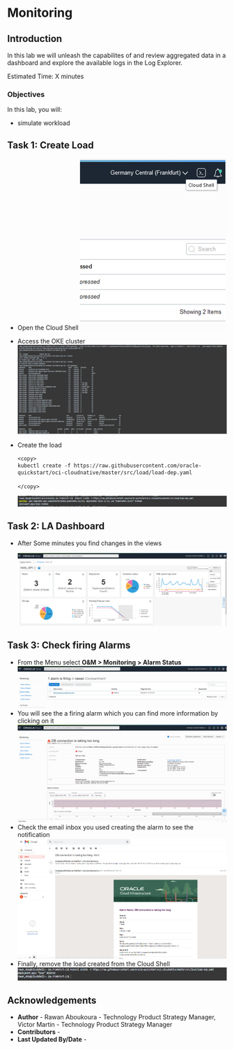 # Monitoring

## Introduction

In this lab we will unleash the capabilites of  and review aggregated data in a dashboard and explore the available logs in the Log Explorer. 

Estimated Time: X minutes

### Objectives

In this lab, you will:
- simulate workload


## Task 1: Create Load

- Open the Cloud Shell
![](images/cs.png)
- Access the OKE cluster 
![](images/accesscluster.png)

- Create the load
    ```
    <copy>
    kubectl create -f https://raw.githubusercontent.com/oracle-quickstart/oci-cloudnative/master/src/load/load-dep.yaml

    </copy>
    ```
    ![](images/createload.png)

## Task 2: LA Dashboard

- After Some minutes you find changes in the views

    ![](images/editdashboard.png)

## Task 3: Check firing Alarms

- From the Menu select **O&M > Monitoring > Alarm Status**
![](images/alarm.png)
- You will see the a firing alarm which you can find more information by clicking on it
![](images/alarm2.png)
- Check the email inbox you used creating the alarm to see the notification
![](images/emailnotif.png)
- Finally, remove the load created from the Cloud Shell
![](images/deleteload.png)

## **Acknowledgements**
  - **Author** - Rawan Aboukoura - Technology Product Strategy Manager, Victor Martin - Technology Product Strategy Manager 
  - **Contributors** -
  - **Last Updated By/Date** -
